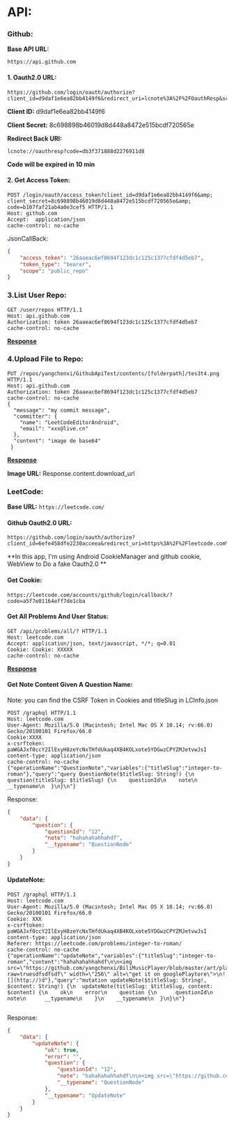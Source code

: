 # API:

### Github:

**Base API URL:**

``https://api.github.com``

#### 1. Oauth2.0 URL:

```
https://github.com/login/oauth/authorize?client_id=d9daf1e6ea82bb4149f6&redirect_uri=lcnote%3A%2F%2FOauthResp&scope=public_repo&response_type=token&response_mode=form_post
```

**Client ID:** d9daf1e6ea82bb4149f6

**Client Secret:** 8c698898b46019d8d448a8472e515bcdf720565e

**Redirect Back URI:**
```
lcnote://oauthresp?code=db3f371888d2276911d8
```

**Code will be expired in 10 min**

#### 2. Get Access Token:

```
POST /login/oauth/access_token?client_id=d9daf1e6ea82bb4149f6&amp; client_secret=8c698898b46019d8d448a8472e515bcdf720565e&amp; code=b107faf21ab4a0e3cef5 HTTP/1.1
Host: github.com
Accept:  application/json
cache-control: no-cache
```

JsonCallBack:

```json
{
    "access_token": "26aaeac6ef8694f123dc1c125c1377cfdf4d5eb7",
    "token_type": "bearer",
    "scope": "public_repo"
}
```

### 3.List User Repo:

```
GET /user/repos HTTP/1.1
Host: api.github.com
Authorization: token 26aaeac6ef8694f123dc1c125c1377cfdf4d5eb7
cache-control: no-cache
```

**[Response](./lsRepoCallBack.json)**

### 4.Upload File to Repo:

```
PUT /repos/yangchenxi/GithubApiTest/contents/[folderpath]/tes3t4.png HTTP/1.1
Host: api.github.com
Authorization: token 26aaeac6ef8694f123dc1c125c1377cfdf4d5eb7
cache-control: no-cache
{
  "message": "my commit message",
  "committer": {
    "name": "LeetCodeEditorAndroid",
    "email": "xxx@live.cn"
  },
  "content": "image de base64"
 }
```

**[Response](./lsRepoCallBack.json)**

**Image URL:** Response.content.download_url


### LeetCode:

**Base URL:** `https://leetcode.com/`

#### Github Oauth2.0 URL:
```
https://github.com/login/oauth/authorize?client_id=6efe458dfe2230acceea&redirect_uri=https%3A%2F%2Fleetcode.com%2Faccounts%2Fgithub%2Flogin%2Fcallback%2F&scope=user%3Aemail&response_type=code
```
**In this app, I'm using Android CookieManager and github cookie, WebView to Do a fake Oauth2.0 **

#### Get Cookie:

``https://leetcode.com/accounts/github/login/callback/?code=a5f7e01164eff7de1cba``

#### Get All Problems And User Status:

```
GET /api/problems/all/? HTTP/1.1
Host: leetcode.com
Accept: application/json, text/javascript, */*; q=0.01
Cookie: Cookie: XXXXX
cache-control: no-cache
```

**[Response](./LCInfo.json)**

#### Get Note Content Given A Question Name:

Note: you can find the CSRF Token in Cookies and titleSlug in LCInfo.json

```
POST /graphql HTTP/1.1
Host: leetcode.com
User-Agent: Mozilla/5.0 (Macintosh; Intel Mac OS X 10.14; rv:66.0) Gecko/20100101 Firefox/66.0
Cookie:XXXX
x-csrftoken: paWGAJxf0ccY2IlExyH8zeYcNxTHfdUkaq4XB4KOLxote5YDGwzCPYZMJetvwJsI
content-type: application/json
cache-control: no-cache
{"operationName":"QuestionNote","variables":{"titleSlug":"integer-to-roman"},"query":"query QuestionNote($titleSlug: String!) {\n  question(titleSlug: $titleSlug) {\n    questionId\n    note\n    __typename\n  }\n}\n"}
```

Response:

```json
{
    "data": {
        "question": {
            "questionId": "12",
            "note": "hahahahahhahdf",
            "__typename": "QuestionNode"
        }
    }
}
```

#### UpdateNote:

```
POST /graphql HTTP/1.1
Host: leetcode.com
User-Agent: Mozilla/5.0 (Macintosh; Intel Mac OS X 10.14; rv:66.0) Gecko/20100101 Firefox/66.0
Cookie: XXX
x-csrftoken: paWGAJxf0ccY2IlExyH8zeYcNxTHfdUkaq4XB4KOLxote5YDGwzCPYZMJetvwJsI
content-type: application/json
Referer: https://leetcode.com/problems/integer-to-roman/
cache-control: no-cache
{"operationName":"updateNote","variables":{"titleSlug":"integer-to-roman","content":"hahahahahhahdf\n\n<img src=\"https://github.com/yangchenxi/BiliMusicPlayer/blob/master/art/playstore.png?raw=truesdfsdfsdf\" width=\"256\" alt=\"get it on googlePlaytore\">\n![](http://)d"},"query":"mutation updateNote($titleSlug: String!, $content: String!) {\n  updateNote(titleSlug: $titleSlug, content: $content) {\n    ok\n    error\n    question {\n      questionId\n      note\n      __typename\n    }\n    __typename\n  }\n}\n"}


```

Response:

```json
{
    "data": {
        "updateNote": {
            "ok": true,
            "error": "",
            "question": {
                "questionId": "12",
                "note": "hahahahahhahdf\n\n<img src=\"https://github.com/yangchenxi/BiliMusicPlayer/blob/master/art/playstore.png?raw=true\" width=\"256\" alt=\"get it on googlePlaytore\">\n![](http://)d",
                "__typename": "QuestionNode"
            },
            "__typename": "UpdateNote"
        }
    }
}
```

